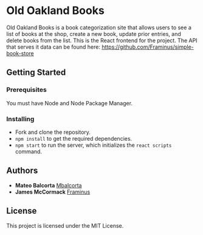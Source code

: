 # Old Oakland Books

Old Oakland Books is a book categorization site that allows users to see a list of books at the shop, create a new book, update prior entries, and delete books from the list. This is the React frontend for the project. The API that serves it data can be found here: https://github.com/Framinus/simple-book-store

## Getting Started

### Prerequisites

You must have Node and Node Package Manager.

### Installing

- Fork and clone the repository.
- ```npm install``` to get the required dependencies.
- ```npm start``` to run the server, which initializes the ```react scripts``` command.

## Authors

* **Mateo Balcorta**
[Mbalcorta](https://github.com/Mbalcorta)
* **James McCormack**
[Framinus](https://github.com/Framinus)

## License

This project is licensed under the MIT License.
